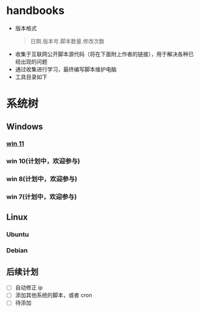 # handbooks

- 版本格式
  > 日期.版本号.脚本数量.修改次数
- 收集于互联网公开脚本源代码（将在下面附上作者的链接），用于解决各种已经出现的问题
- 通过收集进行学习，最终编写脚本维护电脑
- 工具目录如下

# 系统树

## Windows

### [win 11](https://github.com/lqfy-jhc/system-help-handbooks/blob/e91b6628e2e5805b3fe776b90d4f54f9b351796d/%E8%B5%A211/readme.md)

### win 10(计划中，欢迎参与)

### win 8(计划中，欢迎参与)

### win 7(计划中，欢迎参与)

## Linux

### Ubuntu

### Debian

## 后续计划

- [ ] 自动修正 ip
- [ ] 添加其他系统的脚本，或者 cron
- [ ] 待添加
